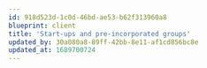 ```yaml
---
id: 918d523d-1c0d-46bd-ae53-b62f313960a8
blueprint: client
title: 'Start-ups and pre-incorporated groups'
updated_by: 30a080a8-89ff-42bb-8e11-af1cd856bc8e
updated_at: 1689700724
---
```

